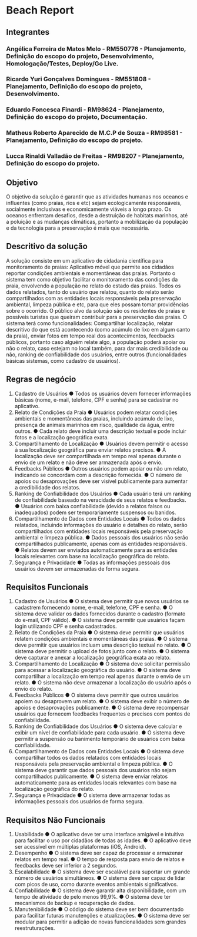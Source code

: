 # Beach Report

## Integrantes
### Angélica Ferreira de Matos Melo - RM550776 - Planejamento, Definição do escopo do projeto, Desenvolvimento, Homologação/Testes, Deploy/Go Live.
### Ricardo Yuri Gonçalves Domingues - RM551808 - Planejamento, Definição do escopo do projeto, Desenvolvimento.
### Eduardo Foncesca Finardi - RM98624 - Planejamento, Definição do escopo do projeto, Documentação.
### Matheus Roberto Aparecido de M.C.P de Souza - RM98581 - Planejamento, Definição do escopo do projeto.
### Lucca Rinaldi Valladão de Freitas - RM98207 - Planejamento, Definição do escopo do projeto.

## Objetivo

O objetivo da solução é garantir que as atividades humanas nos oceanos e influentes (como praias, rios e etc) sejam ecologicamente responsáveis, socialmente inclusivas e economicamente viáveis a longo prazo. Os oceanos enfrentam desafios, desde a destruição de habitats marinhos, até a poluição e as mudanças climáticas, portanto a mobilização da população e da tecnologia para a preservação é mais que necessária. 

## Descritivo da solução

A solução consiste em um aplicativo de cidadania científica para monitoramento de praias: Aplicativo móvel que permite aos cidadãos reportar condições ambientais e momentâneas das praias. Portanto o sistema tem como objetivo facilitar o monitoramento das condições da praia, envolvendo a população no relato do estado das praias. Todos os dados relatados, tanto do usuário que relatou, quanto do relato serão compartilhados com as entidades locais responsáveis pela preservação ambiental, limpeza pública e etc, para que eles possam tomar providências sobre o ocorrido. O público alvo da solução são os residentes de praias e possíveis turistas que queiram contribuir para a preservação das praias. 
O sistema terá como funcionalidades: Compartilhar localização, relatar descritivo do que está acontecendo (como acúmulo de lixo em algum canto da praia), enviar fotos em tempo real dos acontecimentos, feedbacks públicos, portanto caso alguém relate algo, a população poderá apoiar ou não o relato, caso estejam no local também, para dar mais credibilidade ou não, ranking de confiabilidade dos usuários, entre outros (funcionalidades básicas sistemas, como cadastro de usuários). 

## Regras de negócio

1.	Cadastro de Usuários
●	Todos os usuários devem fornecer informações básicas (nome, e-mail, telefone, CPF e senha) para se cadastrar no aplicativo.
2.	Relato de Condições da Praia
●	Usuários podem relatar condições ambientais e momentâneas das praias, incluindo acúmulo de lixo, presença de animais marinhos em risco, qualidade da água, entre outros.
●	Cada relato deve incluir uma descrição textual e pode incluir fotos e a localização geográfica exata.
3.	Compartilhamento de Localização
●	Usuários devem permitir o acesso à sua localização geográfica para enviar relatos precisos.
●	A localização deve ser compartilhada em tempo real apenas durante o envio de um relato e não deve ser armazenada após o envio.
4.	Feedbacks Públicos
●	Outros usuários podem apoiar ou não um relato, indicando se concordam com a descrição fornecida.
●	O número de apoios ou desaprovações deve ser visível publicamente para aumentar a credibilidade dos relatos.
5.	Ranking de Confiabilidade dos Usuários
●	Cada usuário terá um ranking de confiabilidade baseado na veracidade de seus relatos e feedbacks.
●	Usuários com baixa confiabilidade (devido a relatos falsos ou inadequados) podem ser temporariamente suspensos ou banidos.
6.	Compartilhamento de Dados com Entidades Locais
●	Todos os dados relatados, incluindo informações do usuário e detalhes do relato, serão compartilhados com entidades locais responsáveis pela preservação ambiental e limpeza pública.
●	Dados pessoais dos usuários não serão compartilhados publicamente, apenas com as entidades responsáveis.
●	Relatos devem ser enviados automaticamente para as entidades locais relevantes com base na localização geográfica do relato.
7.	Segurança e Privacidade
●	Todas as informações pessoais dos usuários devem ser armazenadas de forma segura.
## Requisitos Funcionais
1.	Cadastro de Usuários
●	O sistema deve permitir que novos usuários se cadastrem fornecendo nome, e-mail, telefone, CPF e senha.
●	O sistema deve validar os dados fornecidos durante o cadastro (formato do e-mail, CPF válido).
●	O sistema deve permitir que usuários façam login utilizando CPF e senha cadastrados.
2.	Relato de Condições da Praia
●	O sistema deve permitir que usuários relatem condições ambientais e momentâneas das praias.
●	O sistema deve permitir que usuários incluam uma descrição textual no relato.
●	O sistema deve permitir o upload de fotos junto com o relato.
●	O sistema deve capturar e anexar a localização geográfica exata ao relato.
3.	Compartilhamento de Localização
●	O sistema deve solicitar permissão para acessar a localização geográfica do usuário.
●	O sistema deve compartilhar a localização em tempo real apenas durante o envio de um relato.
●	O sistema não deve armazenar a localização do usuário após o envio do relato.
4.	Feedbacks Públicos
●	O sistema deve permitir que outros usuários apoiem ou desaprovem um relato.
●	O sistema deve exibir o número de apoios e desaprovações publicamente.
●	O sistema deve recompensar usuários que fornecem feedbacks frequentes e precisos com pontos de confiabilidade.
5.	Ranking de Confiabilidade dos Usuários
●	O sistema deve calcular e exibir um nível de confiabilidade para cada usuário.
●	O sistema deve permitir a suspensão ou banimento temporário de usuários com baixa confiabilidade.
6.	Compartilhamento de Dados com Entidades Locais
●	O sistema deve compartilhar todos os dados relatados com entidades locais responsáveis pela preservação ambiental e limpeza pública.
●	O sistema deve garantir que dados pessoais dos usuários não sejam compartilhados publicamente.
●	O sistema deve enviar relatos automaticamente para as entidades locais relevantes com base na localização geográfica do relato.
7.	Segurança e Privacidade
●	O sistema deve armazenar todas as informações pessoais dos usuários de forma segura.
## Requisitos Não Funcionais
1.	Usabilidade
●	O aplicativo deve ter uma interface amigável e intuitiva para facilitar o uso por cidadãos de todas as idades.
●	O aplicativo deve ser acessível em múltiplas plataformas (iOS, Android).
2.	Desempenho
●	O sistema deve ser capaz de processar e armazenar relatos em tempo real.
●	O tempo de resposta para envio de relatos e feedbacks deve ser inferior a 2 segundos.
3.	Escalabilidade
●	O sistema deve ser escalável para suportar um grande número de usuários simultâneos.
●	O sistema deve ser capaz de lidar com picos de uso, como durante eventos ambientais significativos.
4.	Confiabilidade
●	O sistema deve garantir alta disponibilidade, com um tempo de atividade de pelo menos 99,9%.
●	O sistema deve ter mecanismos de backup e recuperação de dados.
5.	Manutenibilidade
●	O código do sistema deve ser bem documentado para facilitar futuras manutenções e atualizações.
●	O sistema deve ser modular para permitir a adição de novas funcionalidades sem grandes reestruturações.
